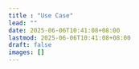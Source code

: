 ```yaml
---
title : "Use Case"
lead: ""
date: 2025-06-06T10:41:08+08:00
lastmod: 2025-06-06T10:41:08+08:00
draft: false
images: []
---
```

